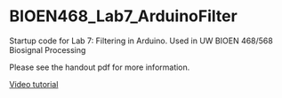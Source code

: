 # BIOEN468_Lab7_ArduinoFilter
Startup code for Lab 7: Filtering in Arduino. Used in UW BIOEN 468/568 Biosignal Processing

Please see the handout pdf for more information.

[Video tutorial]()

